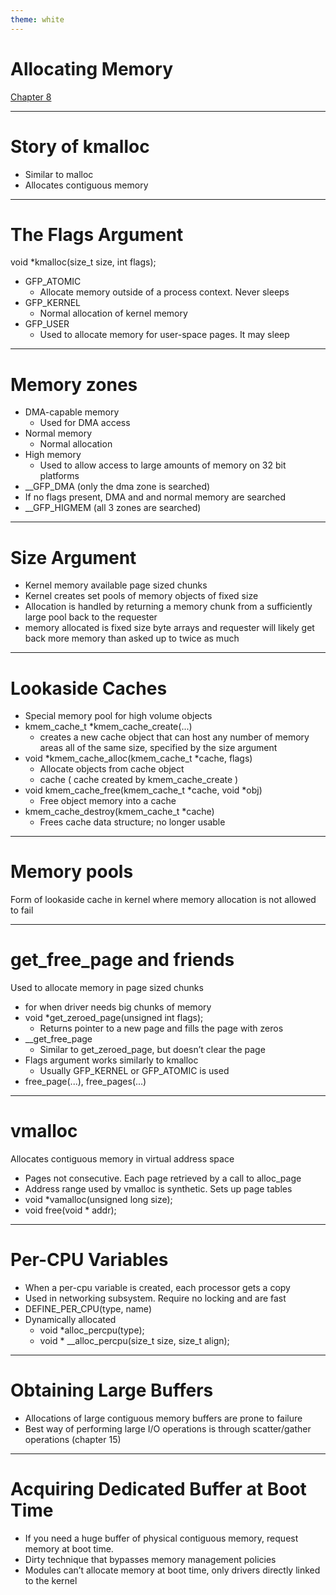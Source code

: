 ```yaml
---
theme: white
---
```


# Allocating Memory
[Chapter 8](https://static.lwn.net/images/pdf/LDD3/ch08.pdf)

---

# Story of kmalloc
- Similar to malloc
- Allocates contiguous memory

---

# The Flags Argument
void \*kmalloc(size_t size, int flags);
- GFP_ATOMIC
  - Allocate memory outside of a process context. Never sleeps
- GFP_KERNEL
  - Normal allocation of kernel memory
- GFP_USER
  - Used to allocate memory for user-space pages. It may sleep

---

# Memory zones
- DMA-capable memory
  - Used for DMA access
- Normal memory
  - Normal allocation
- High memory
  - Used to allow access to large amounts of memory on 32 bit platforms
- __GFP_DMA (only the dma zone is searched)
- If no flags present, DMA and and normal memory are searched
- __GFP_HIGMEM (all 3 zones are searched)

---

# Size Argument
- Kernel memory available page sized chunks
- Kernel creates set pools of memory objects of fixed size
- Allocation is handled by returning a memory chunk from a sufficiently large pool back to the requester
- memory allocated is fixed size byte arrays and requester will likely get back more memory than asked up to twice as much

---

# Lookaside Caches
- Special memory pool for high volume objects  
- kmem_cache_t \*kmem_cache_create(...)
  - creates a new cache object that can host any number of memory areas all of the same size, specified by the size argument
- void \*kmem_cache_alloc(kmem_cache_t \*cache, flags)
  - Allocate objects from cache object 
  - cache ( cache created by kmem_cache_create )
- void kmem_cache_free(kmem_cache_t \*cache, void \*obj)
  - Free object memory into a cache
- kmem_cache_destroy(kmem_cache_t \*cache)
  - Frees cache data structure; no longer usable

---

# Memory pools
Form of lookaside cache in kernel where memory allocation is not allowed to fail

---

# get_free_page and friends
Used to allocate memory in page sized chunks
- for when driver needs big chunks of memory
- void \*get_zeroed_page(unsigned int flags);
  - Returns pointer to a new page and fills the page with zeros
- __get_free_page
  - Similar to get_zeroed_page, but doesn’t clear the page
- Flags argument works similarly to kmalloc
  - Usually GFP_KERNEL or GFP_ATOMIC is used
- free_page(...), free_pages(...)

---

# vmalloc
Allocates contiguous memory in virtual address space
- Pages not consecutive. Each page retrieved by a call to alloc_page
- Address range used by vmalloc is synthetic. Sets up page tables
- void *vamalloc(unsigned long size);
- void free(void * addr);

---

# Per-CPU Variables
- When a per-cpu variable is created, each processor gets a copy
- Used in networking subsystem. Require no locking and are fast
- DEFINE_PER_CPU(type, name)
- Dynamically allocated 
  - void \*alloc_percpu(type);
  - void \* __alloc_percpu(size_t size, size_t align);

---

# Obtaining Large Buffers
- Allocations of large contiguous memory buffers are prone to failure
- Best way of performing large I/O operations is through scatter/gather operations (chapter 15)

---

# Acquiring Dedicated Buffer at Boot Time
- If you need a huge buffer of physical contiguous memory, request memory at boot time.
- Dirty technique that bypasses memory management policies
- Modules can’t allocate memory at boot time, only drivers directly linked to the kernel
